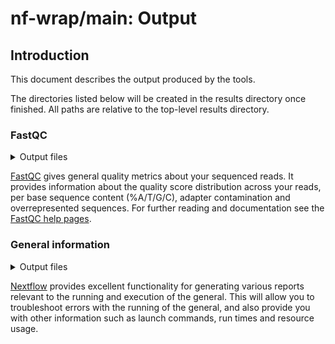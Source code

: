 # nf-wrap/main: Output

## Introduction

This document describes the output produced by the tools.

The directories listed below will be created in the results directory once finished.
All paths are relative to the top-level results directory.

### FastQC

<details markdown="1">
<summary>Output files</summary>

- `fastqc/`
  - `*_fastqc.html`: FastQC report containing quality metrics.
  - `*_fastqc.zip`: Zip archive containing the FastQC report, tab-delimited data file and plot images.

</details>

[FastQC](http://www.bioinformatics.babraham.ac.uk/projects/fastqc/) gives general quality metrics about your sequenced reads. It provides information about the quality score distribution across your reads, per base sequence content (%A/T/G/C), adapter contamination and overrepresented sequences. For further reading and documentation see the [FastQC help pages](http://www.bioinformatics.babraham.ac.uk/projects/fastqc/Help/).

### General information

<details markdown="1">
<summary>Output files</summary>

- `general_info/`
  - Reports generated by Nextflow: `execution_report.html`, `execution_timeline.html`, `execution_trace.txt` and `general_dag.dot`/`general_dag.svg`.
  - Reports generated by the project: `general_report.html`, `general_report.txt` and `software_versions.yml`. The `general_report*` files will only be present if the `--email` / `--email_on_fail` parameter's are used when running the project.

</details>

[Nextflow](https://www.nextflow.io/docs/latest/tracing.html) provides excellent functionality for generating various reports relevant to the running and execution of the general. This will allow you to troubleshoot errors with the running of the general, and also provide you with other information such as launch commands, run times and resource usage.
